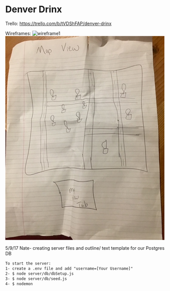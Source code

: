 # Denver Drinx

Trello:  https://trello.com/b/tVDShFAP/denver-drinx

Wireframes: 
![wireframe1]()
![wireframe2](wireframe/image1.jpg)



5/9/17
	Nate- creating server files and outline/ text template for our Postgres DB

	To start the server:
	1- create a .env file and add "username=[Your Username]"
	2- $ node server/db/dbSetup.js
	3- $ node server/db/seed.js
	4- $ nodemon
